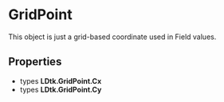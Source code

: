 # GridPoint

  
This object is just a grid-based coordinate used in Field values.  


## Properties

- types **LDtk.GridPoint.Cx**
- types **LDtk.GridPoint.Cy**

